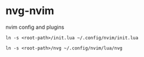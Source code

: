 # nvg-nvim
nvim config and plugins

```ln -s <root-path>/init.lua ~/.config/nvim/init.lua```
  
```ln -s <root-path>/nvg ~/.config/nvim/lua/nvg```
